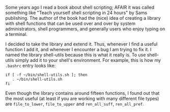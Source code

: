 Some years ago I read a book about shell scripting; AFAIR it was called something like "Teach yourself shell scripting in 
24 hours" by Sams publishing. The author of the book had the (nice) idea of creating a library with shell functions that 
can be used over and over by system administrators, shell programmers, and generally users who enjoy typing on a terminal.

I decided to take the library and extend it. Thus, whenever I find a useful function I add it, and whenever I encounter a bug 
I am trying to fix it. I named the library shell-utils because this is what it really is. To use shell-utils simply add it to 
your shell's environment. For example, this is how my `.bashrc` entry looks like:
```
if [ -f ~/bin/shell-utils.sh ]; then
   . ~/bin/shell-utils.sh
fi
```
Even though the library contains around fifteen functions, I found out that the most useful (at least if you are working with 
many different file types) are `file_to_lower`, `file_to_upper` and `ren_all_suff`, `ren_all_pref`.
